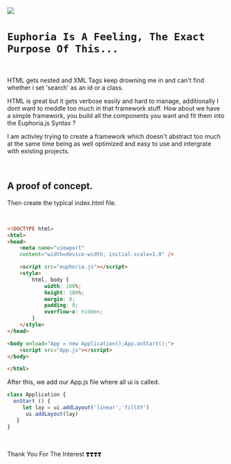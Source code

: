 
<img src="https://drive.google.com/uc?export=view&id=1Xj6p9AcVqbzp3CYfqCw8DBWeBt8y89Rk">

<br/>

# `Euphoria Is A Feeling, The Exact Purpose Of This...`

<br/>

HTML gets nested and XML Tags keep drowning me in and can't find whether i set
'search' as an id or a class.


HTML is great but it gets verbose easily and hard to manage, additionally I dont want to meddle
too much in that framework stuff.
How about we have a simple framework, you build all the components you want and fit them into 
the Euphoria.js Syntax ?

I am activley trying to create a framework which doesn't abstract too much at the same time being
as well optimized and easy to use and intergrate with existing projects.

<br/>

## A proof of concept.


Then create the typical index.html file.

<br/>

```html
<!DOCTYPE html>
<html>
<head>
    <meta name="viewport" 
    content="width=device-width, initial-scale=1.0" />

    <script src="euphoria.js"></script>
    <style>
        html, body {
            width: 100%;
            height: 100%;
            margin: 0;
            padding: 0;
            overflow-x: hidden;
        }
    </style>
</head>

<body onload="App = new Application();App.onStart();">
    <script src="App.js"></script>
</body>

</html>
```

After this, we add our App.js file where all ui is called.
<br/>
```javascript
class Application {
  onStart () {
     let lay = ui.addLayout('linear','fillXY')
      ui.addLayout(lay)
   }
}
```
<br/>

Thank You For The Interest ❣️❣️❣️❣️


